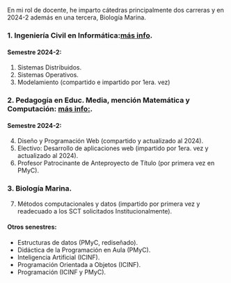 En mi rol de docente, he imparto cátedras principalmente dos carreras y en 2024-2 además en una tercera, Biología Marina.

### 1. Ingeniería Civil en Informática:[más info](https://ingenierias.ulagos.cl/carreradepto/ingenieria-civil-en-informatica/).

#### Semestre 2024-2:
1. Sistemas Distribuidos.
2. Sistemas Operativos.
3. Modelamiento (compartido e impartido por 1era. vez)

### 2. Pedagogía en Educ. Media, mención Matemática y Computación: [más info:](https://pmyc.ulagos.cl). 

#### Semestre 2024-2:

4. Diseño y Programación Web (compartido y actualizado al 2024). 
5. Electivo: Desarrollo de aplicaciones web (impartido por 1era. vez y actualizado al 2024).
6. Profesor Patrocinante de Anteproyecto de Título (por primera vez en PMyC).

### 3. Biología Marina.

7. Métodos computacionales y datos (impartido por primera vez y readecuado a los SCT solicitados Institucionalmente).

#### Otros senestres:
- Estructuras de datos (PMyC, rediseñado).
- Didáctica de la Programación en Aula (PMyC).
- Inteligencia Artificial (ICINF).
- Programación Orientada a Objetos (ICINF).
- Programación (ICINF y PMyC).
